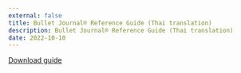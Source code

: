 ```yaml
---
external: false
title: Bullet Journal® Reference Guide (Thai translation)
description: Bullet Journal® Reference Guide (Thai translation)
date: 2022-10-10
---
```


[Download guide](https://www.dropbox.com/s/xlglmwhsuzkfhjy/Thai%20Bullet%20Journal%C2%AE%20Reference%20Guide.pdf?dl=0)
